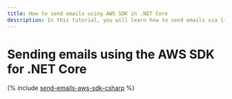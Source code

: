 ```yaml
---
title: How to send emails using AWS SDK in .NET Core
description: In this tutorial, you will learn how to send emails via {{ postbox-full-name }} using the AWS SDK for .NET Core 1.16 or higher.
---
```


# Sending emails using the AWS SDK for .NET Core

{% include [send-emails-aws-sdk-csharp](../../_tutorials/serverless/send-emails-aws-sdk-csharp.md) %}
